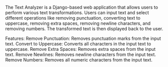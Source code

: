 The Text Analyzer is a Django-based web application that allows users to perform various text transformations. Users can input text and select different operations like removing punctuation, converting text to uppercase, removing extra spaces, removing newline characters, and removing numbers. The transformed text is then displayed back to the user.

Features:
Remove Punctuation: Removes punctuation marks from the input text.
Convert to Uppercase: Converts all characters in the input text to uppercase.
Remove Extra Spaces: Removes extra spaces from the input text.
Remove Newlines: Removes newline characters from the input text.
Remove Numbers: Removes all numeric characters from the input text.
